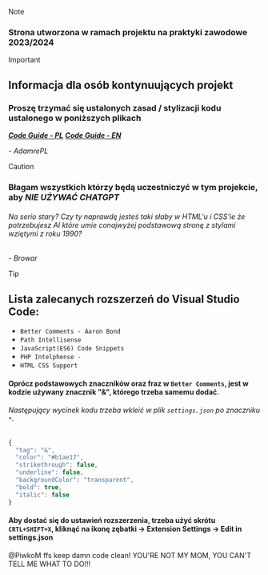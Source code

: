
> [!NOTE]
> ### Strona utworzona w ramach projektu na praktyki zawodowe 2023/2024

> [!IMPORTANT]
> ## Informacja dla osób kontynuujących projekt
> ### Proszę trzymać się ustalonych zasad / stylizacji kodu ustalonego w poniższych plikach
> ***[Code Guide - PL](code-rules.pl.md "Standard kodowania tego projektu")***
> ***[Code Guide - EN](code-rules.en.md "This projects coding standard")***
> 
> *- AdamrePL*

> [!CAUTION]
> ### Błagam wszystkich którzy będą uczestniczyć w tym projekcie, aby ***NIE UŻYWAĆ CHATGPT***
> ###### Na serio stary? Czy ty naprawdę jesteś taki słaby w HTML'u i CSS'ie że potrzebujesz AI które umie conajwyżej podstawową stronę z stylami wziętymi z roku 1990?
> *- Browar*

> [!TIP]
> ## Lista zalecanych rozszerzeń do Visual Studio Code: 
> - `Better Comments - Aaron Bond`
> - `Path Intellisense` 
> - `JavaScript(ES6) Code Snippets`
> - `PHP Intelphense - `
> - `HTML CSS Support`
> #### Oprócz podstawowych znaczników oraz fraz w `Better Comments`, jest w kodzie używany znacznik "&", którego trzeba samemu dodać.
> ###### Następujący wycinek kodu trzeba wkleić w plik `settings.json` po znaczniku `*`.
> ```javascript
> {
>   "tag": "&",
>   "color": "#b1ae17",
>   "strikethrough": false,
>   "underline": false,
>   "backgroundColor": "transparent",
>   "bold": true,
>   "italic": false
> }
> ```
>#### Aby dostać się do ustawień rozszerzenia, trzeba użyć skrótu `CRTL+SHIFT+X`, kliknąć na ikonę zębatki -> Extension Settings -> Edit in settings.json


@PiwkoM ffs keep damn code clean!
YOU'RE NOT MY MOM, YOU CAN'T TELL ME WHAT TO DO!!!
